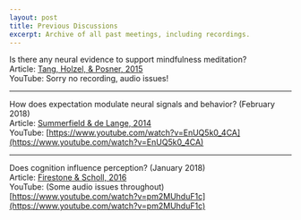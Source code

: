 ```yaml
---
layout: post
title: Previous Discussions
excerpt: Archive of all past meetings, including recordings.
---
```


Is there any neural evidence to support mindfulness meditation? <br />
Article: [Tang, Holzel, & Posner, 2015](https://gallery.mailchimp.com/360045125d070e047e2db7f91/files/3931c88a-a543-45fe-8ed9-03ca996079c0/Tang_Holzel_Posner_2015.pdf) <br />
YouTube: Sorry no recording, audio issues!

---

How does expectation modulate neural signals and behavior? (February 2018) <br />
Article: [Summerfield & de Lange, 2014](https://www.nature.com/articles/nrn3838.pdf) <br />
YouTube: [https://www.youtube.com/watch?v=EnUQ5k0_4CA](https://www.youtube.com/watch?v=EnUQ5k0_4CA)

---

Does cognition influence perception? (January 2018) <br />
Article: [Firestone & Scholl, 2016](http://perception.yale.edu/papers/16-Firestone-Scholl-BBS.pdf) <br />
YouTube: (Some audio issues throughout) [https://www.youtube.com/watch?v=pm2MUhduF1c](https://www.youtube.com/watch?v=pm2MUhduF1c)
